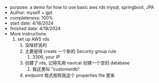 * purpose: a demo for how to use basic aws rds mysql, springboot, JPA
* Author: myself + gpt
* completeness: 100%
* start date: 4/18/2024
* finished date: 4/18/2024
* More instructions
  1. set up AWS rds
     1. 没啥好说的
     2. 主要是得 create 一个新的 Security group rule
        1. 3306, your IP
     3. 创建了 rds, 记得先用 navicat 创建一个空的 database
        1. 我这里叫 "customerdb"
     4. endpoint 格式按照我这个 properties file 里来
   